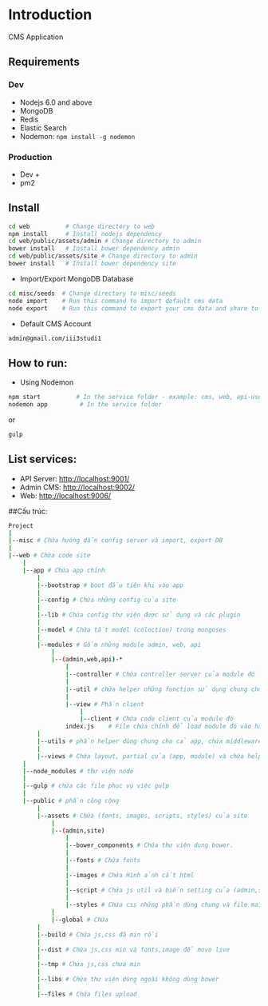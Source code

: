 
# Introduction
CMS Application

## Requirements
### Dev
- Nodejs 6.0 and above
- MongoDB
- Redis
- Elastic Search
- Nodemon: `npm install -g nodemon`

### Production
- Dev +
- pm2

## Install

```bash
cd web          # Change directory to web
npm install     # Install nodejs dependency
cd web/public/assets/admin # Change directory to admin
bower install   # Install bower dependency admin
cd web/public/assets/site # Change directory to admin
bower install   # Install bower dependency site

```
- Import/Export MongoDB Database

```bash
cd misc/seeds  # Change directory to misc/seeds
node import    # Run this command to import default cms data
node export    # Run this command to export your cms data and share to team members

```
- Default CMS Account
```bash
admin@gmail.com/iii3studi1

```

## How to run:

- Using Nodemon

```bash
npm start          # In the service folder - example: cms, web, api-user
nodemon app         # In the service folder
```
or
```bash
gulp
```

## List services:
- API Server: [http://localhost:9001/](http://localhost:9001/documentation)
- Admin CMS: [http://localhost:9002/](http://localhost:9002/documentation)
- Web:  [http://localhost:9006/](http://localhost:9006/)

##Cấu trúc:
```bash
Project
| 
|--misc # Chứa hướng dẫn config server và import, export DB
|
|--web # Chứa code site 
    |
    |--app # Chứa app chính
        |
        |--bootstrap # boot đầu tiên khi vào app
 		|
 		|--config # Chứa những config của site
 		|
 		|--lib # Chứa config thư viện được sử dụng và các plugin
 		|
 		|--model # Chứa tất model (colection) trong mongoses
 		|
 		|--modules # Gồm những module admin, web, api 
 			|
 			|--(admin,web,api)-*
 				|
 				|--controller # Chứa controller server của module đó
 				|
 				|--util # chứa helper những function sử dụng chung cho module đó phía server 
 				|
 				|--view # Phần client
 					|
 					|--client # Chứa code client của module đó 
                index.js    # File chứa chính để load module đó vào hapi 
 		|
 		|--utils # phần helper dùng chung cho cả app, chứa middleware, event, socket của app
 		|
 		|--views # Chứa layout, partial của (app, module) và chứa helper của hadlebar template 
 	|
 	|--node_modules # thư viện node
 	|
    |--gulp # chứa các file phục vụ việc gulp
    |
 	|--public # phần công cộng
 		|
 		|--assets # Chứa (fonts, images, scripts, styles) của site
 		    |
 		    |--(admin,site)
                |
                |--bower_components # Chứa thư viện dung bower.
                |
                |--fonts # Chứa fonts
                |
                |--images # Chứa Hình ảnh cắt html
                |
                |--script # Chứa js util và biến setting của (admin,site) (những phần dùng chung)
                |
                |--styles # Chứa css những phần dùng chung và file main.scss để import css
            |
            |--global # Chứa 
        |
        |--build # Chứa js,css đã min rồi
        |
        |--dist # Chứa js,css min và fonts,image để move live
        |
        |--tmp # Chứa js,css chưa min
        |
        |--libs # Chứa thư viện dùng ngoài không dùng bower
 		|
 		|--files # Chứa files upload




    
